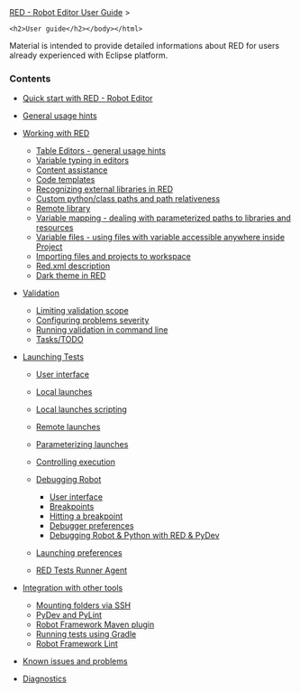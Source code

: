<html>
<head>
<link href="PLUGINS_ROOT/org.robotframework.ide.eclipse.main.plugin.doc.user/help/style.css" rel="stylesheet" type="text/css"/>
</head>
<body>
<a href="../../../help/index.html">RED - Robot Editor User Guide</a> &gt; 

	<h2>User guide</h2></body></html>

Material is intended to provide detailed informations about RED for users already experienced with 	Eclipse platform.	

### Contents

*   [Quick start with RED - Robot Editor](../../../help/user_guide/quick_start.md)
*   [General usage hints](../../../help/user_guide/general.md)
*   [Working with RED](../../../help/user_guide/working_with_RED.md)
    
    *   [Table Editors - general usage hints](../../../help/user_guide/working_with_RED/table_general.md)
    *   [Variable typing in editors](../../../help/user_guide/working_with_RED/variable_typing.md)
    *   [Content assistance](../../../help/user_guide/working_with_RED/content_assist.md)
    *   [Code templates](../../../help/user_guide/working_with_RED/code_templates.md)
    *   [Recognizing external libraries in RED](../../../help/user_guide/working_with_RED/libs.md)
    *   [Custom python/class paths and path relativeness](../../../help/user_guide/working_with_RED/custom_paths_relatve.md)
    *   [Remote library](../../../help/user_guide/working_with_RED/remote_library.md)
    *   [Variable mapping - dealing with parameterized paths to libraries and resources](../../../help/user_guide/working_with_RED/variable_mapping.md)
    *   [Variable files - using files with variable accessible anywhere inside Project](../../../help/user_guide/working_with_RED/variable_files.md)
    *   [Importing files and projects to workspace](../../../help/user_guide/working_with_RED/importing.md)
    *   [Red.xml description](../../../help/user_guide/working_with_RED/red_xml.md)
    *   [Dark theme in RED](../../../help/user_guide/working_with_RED/dark_theme.md)
    
    
    
*   [Validation](../../../help/user_guide/validation.md)
    
    *   [Limiting validation scope](../../../help/user_guide/validation/scope.md)
    *   [Configuring problems severity](../../../help/user_guide/validation/validation_preferences.md)
    *   [Running validation in command line](../../../help/user_guide/validation/headless.md)
    *   [Tasks/TODO](../../../help/user_guide/validation/tasks.md)
    
    
    
*   [Launching Tests](../../../help/user_guide/launching.md)
    
    *   [User interface](../../../help/user_guide/launching/ui_elements.md)
    *   [Local launches](../../../help/user_guide/launching/local_launch.md)
    *   [Local launches scripting](../../../help/user_guide/launching/local_launch_scripting.md)
    *   [Remote launches](../../../help/user_guide/launching/remote_launch.md)
    *   [Parameterizing launches](../../../help/user_guide/launching/string_substitution.md)
    *   [Controlling execution](../../../help/user_guide/launching/exec_control.md)
    *   [Debugging Robot](../../../help/user_guide/launching/debug.md)
        
        *   [User interface](../../../help/user_guide/launching/debug/ui_elements.md)
        *   [Breakpoints](../../../help/user_guide/launching/debug/breakpoints.md)
        *   [Hitting a breakpoint](../../../help/user_guide/launching/debug/hitting_a_breakpoint.md)
        *   [Debugger preferences](../../../help/user_guide/launching/debug/preferences.md)
        *   [Debugging Robot &amp; Python with RED &amp; PyDev](../../../help/user_guide/launching/debug/robot_python_debug.md)
        
        
        
    *   [Launching preferences](../../../help/user_guide/launching/launch_prefs.md)
    *   [RED Tests Runner Agent](../../../help/user_guide/launching/red_agent.md)
    
    
    
*   [Integration with other tools](../../../help/user_guide/tools_integration.md)
    
    *   [Mounting folders via SSH](../../../help/user_guide/tools_integration/virtual_folders.md)
    *   [PyDev and PyLint](../../../help/user_guide/tools_integration/red_pylint.md)
    *   [Robot Framework Maven plugin](../../../help/user_guide/tools_integration/maven.md)
    *   [Running tests using Gradle](../../../help/user_guide/tools_integration/gradle.md)
    *   [Robot Framework Lint](../../../help/user_guide/tools_integration/rflint.md)
    
    
    
*   [Known issues and problems](../../../help/user_guide/known_issues.md)
*   [Diagnostics](../../../help/user_guide/diagnostics.md)